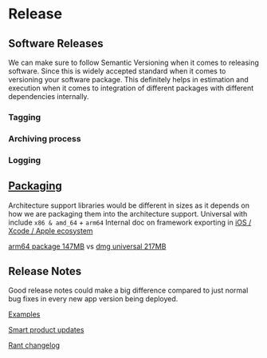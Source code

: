 # Release


## Software Releases

We can make sure to follow Semantic Versioning when it comes to releasing software. Since this is widely accepted standard when it comes to versioning your software package. This definitely helps in estimation and execution when it comes to integration of different packages with different dependencies internally. 

### Tagging

### Archiving process


### Logging


## [Packaging](packaging.md)

Architecture support libraries would be different in sizes as it depends on how we are packaging them into the architecture support.
Universal with include `x86 & amd_64` + `arm64`
Internal doc on framework exporting in [iOS / Xcode / Apple ecosystem](ios/library/framework#Build%20Output)

[arm64 package 147MB](https://github.com/jgraph/drawio-desktop/releases/download/v22.1.2/draw.io-arm64-22.1.2.dmg)
vs
[dmg universal 217MB](https://github.com/jgraph/drawio-desktop/releases/download/v22.1.2/draw.io-universal-22.1.2.dmg)

## Release Notes


Good release notes could make a big difference compared to just normal bug fixes in every new app version being deployed.


[Examples](https://www.appcues.com/blog/release-notes-examples)

[Smart product updates](https://announcekit.app/blog/5-smart-ways-to-announce-product-updates/)


[Rant changelog](https://piunikaweb.com/2021/06/13/opinion-hey-devs-give-us-proper-update-changelogs-release-notes/)